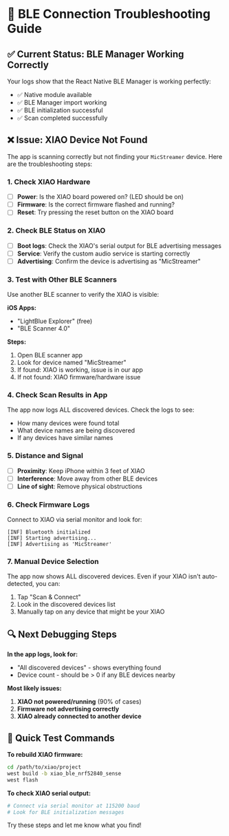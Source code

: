 # 🔧 BLE Connection Troubleshooting Guide

## ✅ Current Status: BLE Manager Working Correctly
Your logs show that the React Native BLE Manager is working perfectly:
- ✅ Native module available
- ✅ BLE Manager import working  
- ✅ BLE initialization successful
- ✅ Scan completed successfully

## ❌ Issue: XIAO Device Not Found

The app is scanning correctly but not finding your `MicStreamer` device. Here are the troubleshooting steps:

### 1. **Check XIAO Hardware**
- [ ] **Power**: Is the XIAO board powered on? (LED should be on)
- [ ] **Firmware**: Is the correct firmware flashed and running?
- [ ] **Reset**: Try pressing the reset button on the XIAO board

### 2. **Check BLE Status on XIAO**
- [ ] **Boot logs**: Check the XIAO's serial output for BLE advertising messages
- [ ] **Service**: Verify the custom audio service is starting correctly
- [ ] **Advertising**: Confirm the device is advertising as "MicStreamer"

### 3. **Test with Other BLE Scanners**
Use another BLE scanner to verify the XIAO is visible:

**iOS Apps:**
- "LightBlue Explorer" (free)
- "BLE Scanner 4.0"

**Steps:**
1. Open BLE scanner app
2. Look for device named "MicStreamer"
3. If found: XIAO is working, issue is in our app
4. If not found: XIAO firmware/hardware issue

### 4. **Check Scan Results in App**
The app now logs ALL discovered devices. Check the logs to see:
- How many devices were found total
- What device names are being discovered
- If any devices have similar names

### 5. **Distance and Signal**
- [ ] **Proximity**: Keep iPhone within 3 feet of XIAO
- [ ] **Interference**: Move away from other BLE devices
- [ ] **Line of sight**: Remove physical obstructions

### 6. **Check Firmware Logs**
Connect to XIAO via serial monitor and look for:
```
[INF] Bluetooth initialized
[INF] Starting advertising...
[INF] Advertising as 'MicStreamer'
```

### 7. **Manual Device Selection**
The app now shows ALL discovered devices. Even if your XIAO isn't auto-detected, you can:
1. Tap "Scan & Connect"
2. Look in the discovered devices list
3. Manually tap on any device that might be your XIAO

## 🔍 Next Debugging Steps

**In the app logs, look for:**
- "All discovered devices" - shows everything found
- Device count - should be > 0 if any BLE devices nearby

**Most likely issues:**
1. **XIAO not powered/running** (90% of cases)
2. **Firmware not advertising correctly**
3. **XIAO already connected to another device**

## 🚀 Quick Test Commands

**To rebuild XIAO firmware:**
```bash
cd /path/to/xiao/project
west build -b xiao_ble_nrf52840_sense
west flash
```

**To check XIAO serial output:**
```bash
# Connect via serial monitor at 115200 baud
# Look for BLE initialization messages
```

Try these steps and let me know what you find!
